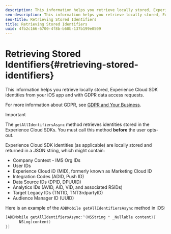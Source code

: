 ```yaml
---
description: This information helps you retrieve locally stored, Experience Cloud SDK identities from your iOS app and with GDPR data access requests.
seo-description: This information helps you retrieve locally stored, Experience Cloud SDK identities from your iOS app and with GDPR data access requests.
seo-title: Retrieving Stored Identifiers
title: Retrieving Stored Identifiers
uuid: 4fb2c166-6700-4f8b-b60b-137b199e0509
---
```


# Retrieving Stored Identifiers{#retrieving-stored-identifiers}

This information helps you retrieve locally stored, Experience Cloud SDK identities from your iOS app and with GDPR data access requests.

For more information about GDPR, see [GDPR and Your Business](https://www.adobe.com/privacy/general-data-protection-regulation.html).

>[!IMPORTANT]
>
>The `getAllIdentifiersAsync` method retrieves identities stored in the Experience Cloud SDKs. You must call this method **before** the user opts-out.

Experience Cloud SDK identities (as applicable) are locally stored and returned in a JSON string, which might contain:

* Company Context - IMS Org IDs 
* User IDs 
* Experience Cloud iD (MID), formerly known as Marketing Cloud ID 
* Integration Codes (ADID, Push ID) 
* Data Source IDs (DPID, DPUUID) 
* Analytics IDs (AVID, AID, VID, and associated RSIDs) 
* Target Legacy IDs (TNTID, TNT3rdpartyID) 
* Audience Manager ID (UUID)

Here is an example of the `ADBMobile getAllIdentifiersAsync` method in iOS:

```objective-c
[ADBMobile getAllIdentifiersAsync:^(NSString * _Nullable content){
      NSLog(content) 
}]
```

